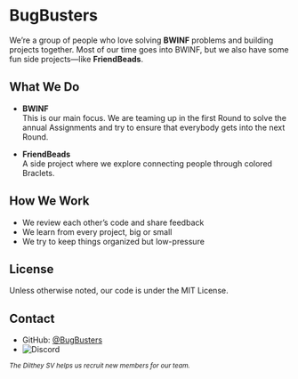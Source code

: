 # BugBusters

We’re a group of people who love solving **BWINF** problems and building projects together. Most of our time goes into BWINF, but we also have some fun side projects—like **FriendBeads**.  

## What We Do

- **BWINF**  
  This is our main focus. We are teaming up in the first Round to solve the annual Assignments and try to ensure that everybody gets into the next Round.

- **FriendBeads**  
  A side project where we explore connecting people through colored Braclets.

## How We Work

- We review each other’s code and share feedback  
- We learn from every project, big or small  
- We try to keep things organized but low-pressure  

## License

Unless otherwise noted, our code is under the MIT License.  

## Contact

- GitHub: [@BugBusters](https://github.com/Bug-Busters-dev)
- ![Discord](https://img.shields.io/discord/1277341322784669749?logo=discord&label=Discord)


<sub>*The Dilthey SV helps us recruit new members for our team.*
